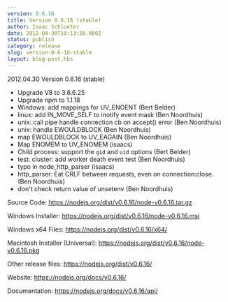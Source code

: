 ```yaml
---
version: 0.6.16
title: Version 0.6.16 (stable)
author: Isaac Schlueter
date: 2012-04-30T18:13:50.000Z
status: publish
category: release
slug: version-0-6-16-stable
layout: blog-post.hbs
---
```


<p>2012.04.30 Version 0.6.16 (stable)</p>

<ul>
<li>Upgrade V8 to 3.6.6.25</li>
<li>Upgrade npm to 1.1.18</li>
<li>Windows: add mappings for UV_ENOENT (Bert Belder)</li>
<li>linux: add IN_MOVE_SELF to inotify event mask (Ben Noordhuis)</li>
<li>unix: call pipe handle connection cb on accept() error (Ben Noordhuis)</li>
<li>unix: handle EWOULDBLOCK (Ben Noordhuis)</li>
<li>map EWOULDBLOCK to UV_EAGAIN (Ben Noordhuis)</li>
<li>Map ENOMEM to UV_ENOMEM (isaacs)</li>
<li>Child process: support the <code>gid</code> and <code>uid</code> options (Bert Belder)</li>
<li>test: cluster: add worker death event test (Ben Noordhuis)</li>
<li>typo in node_http_parser (isaacs)</li>
<li>http_parser: Eat CRLF between requests, even on connection:close. (Ben Noordhuis)</li>
<li>don&#39;t check return value of unsetenv (Ben Noordhuis)</li>
</ul>

<p>Source Code: <a href="https://nodejs.org/dist/v0.6.16/node-v0.6.16.tar.gz">https://nodejs.org/dist/v0.6.16/node-v0.6.16.tar.gz</a></p>
<p>Windows Installer: <a href="https://nodejs.org/dist/v0.6.16/node-v0.6.16.msi">https://nodejs.org/dist/v0.6.16/node-v0.6.16.msi</a></p>
<p>Windows x64 Files: <a href="https://nodejs.org/dist/v0.6.16/x64/">https://nodejs.org/dist/v0.6.16/x64/</a></p>
<p>Macintosh Installer (Universal): <a href="https://nodejs.org/dist/v0.6.16/node-v0.6.16.pkg">https://nodejs.org/dist/v0.6.16/node-v0.6.16.pkg</a></p>
<p>Other release files: <a href="https://nodejs.org/dist/v0.6.16/">https://nodejs.org/dist/v0.6.16/</a></p>
<p>Website: <a href="https://nodejs.org/docs/v0.6.16/">https://nodejs.org/docs/v0.6.16/</a></p>
<p>Documentation: <a href="https://nodejs.org/docs/v0.6.16/api/">https://nodejs.org/docs/v0.6.16/api/</a></p>
